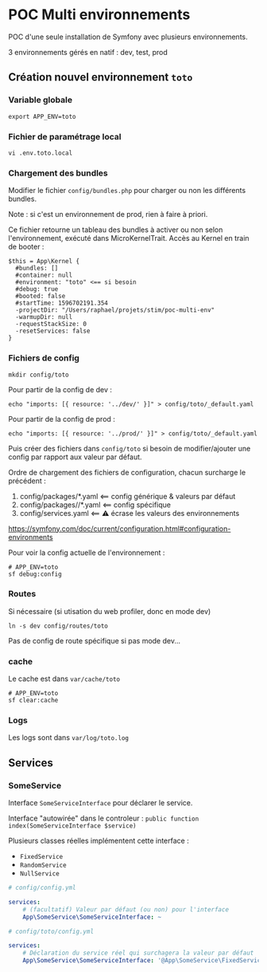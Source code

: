 # POC Multi environnements

POC d'une seule installation de Symfony avec plusieurs environnements.

3 environnements gérés en natif : dev, test, prod

## Création nouvel environnement `toto`

### Variable globale

```
export APP_ENV=toto 
```

### Fichier de paramétrage local

```
vi .env.toto.local
```

### Chargement des bundles

Modifier le fichier `config/bundles.php` pour charger ou non les différents bundles.

Note : si c'est un environnement de prod, rien à faire à priori.

Ce fichier retourne un tableau des bundles à activer ou non selon l'environnement, exécuté dans MicroKernelTrait.
Accès au Kernel en train de booter :
```
$this = App\Kernel {
  #bundles: []
  #container: null
  #environment: "toto" <== si besoin
  #debug: true
  #booted: false
  #startTime: 1596702191.354
  -projectDir: "/Users/raphael/projets/stim/poc-multi-env"
  -warmupDir: null
  -requestStackSize: 0
  -resetServices: false
}
```

### Fichiers de config

```
mkdir config/toto
```

Pour partir de la config de dev :
```
echo "imports: [{ resource: '../dev/' }]" > config/toto/_default.yaml
```

Pour partir de la config de prod :
```
echo "imports: [{ resource: '../prod/' }]" > config/toto/_default.yaml
```

Puis créer des fichiers dans `config/toto` si besoin de modifier/ajouter une config par rapport aux valeur par défaut.

Ordre de chargement des fichiers de configuration, chacun surcharge le précédent :

1. config/packages/*.yaml           <== config générique & valeurs par défaut
2. config/packages/<env>/*.yaml     <== config spécifique
3. config/services.yaml             <== ⚠️ écrase les valeurs des environnements

https://symfony.com/doc/current/configuration.html#configuration-environments


Pour voir la config actuelle de l'environnement :
```
# APP_ENV=toto
sf debug:config 
```


### Routes

Si nécessaire (si utisation du web profiler, donc en mode dev)
```
ln -s dev config/routes/toto
```

Pas de config de route spécifique si pas mode dev... 

### cache

Le cache est dans `var/cache/toto`

```
# APP_ENV=toto
sf clear:cache 
```

### Logs

Les logs sont dans `var/log/toto.log`


## Services

### SomeService

Interface `SomeServiceInterface` pour déclarer le service.

Interface "autowirée" dans le controleur : `public function index(SomeServiceInterface $service)`

Plusieurs classes réelles implémentent cette interface :
- `FixedService` 
- `RandomService` 
- `NullService` 

```yaml
# config/config.yml

services:
    # (facultatif) Valeur par défaut (ou non) pour l'interface
    App\SomeService\SomeServiceInterface: ~
```

```yaml
# config/toto/config.yml

services:
    # Déclaration du service réel qui surchagera la valeur par défaut
    App\SomeService\SomeServiceInterface: '@App\SomeService\FixedService'
```